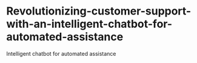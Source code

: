 # Revolutionizing-customer-support-with-an-intelligent-chatbot-for-automated-assistance
Intelligent chatbot for automated assistance
